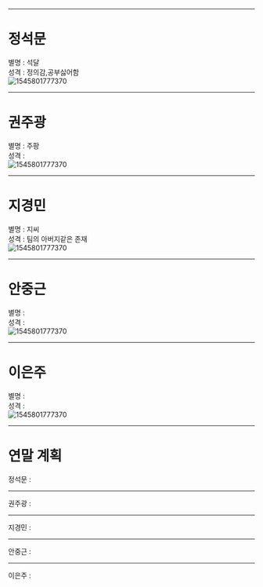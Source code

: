 
---
# 정석문 
별명 : 석달  
성격 : 정의감,공부싫어함  
![1545801777370](https://user-images.githubusercontent.com/46036612/50433226-09d0f680-091a-11e9-8c29-8e9dcdbb8d4b.png)

---
# 권주광 
별명 : 주팡  
성격 :  
![1545801777370](https://user-images.githubusercontent.com/46036612/50433226-09d0f680-091a-11e9-8c29-8e9dcdbb8d4b.png)


---
# 지경민 
별명 : 지씨  
성격 : 팀의 아버지같은 존재  
![1545801777370](https://user-images.githubusercontent.com/46036612/50433226-09d0f680-091a-11e9-8c29-8e9dcdbb8d4b.png)


---
# 안중근 
별명 :  
성격 :  
![1545801777370](https://user-images.githubusercontent.com/46036612/50433226-09d0f680-091a-11e9-8c29-8e9dcdbb8d4b.png)


---
# 이은주 
별명 :  
성격 :  
![1545801777370](https://user-images.githubusercontent.com/46036612/50433226-09d0f680-091a-11e9-8c29-8e9dcdbb8d4b.png)


---
# 연말 계획
정석문 :  
- - -
권주광 :  
- - -
지경민 :  
- - -
안중근 :  
- - -
이은주 :  




